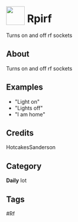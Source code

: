 # <img src="https://raw.githack.com/FortAwesome/Font-Awesome/master/svgs/solid/robot.svg" card_color="#40DBB0" width="50" height="50" style="vertical-align:bottom"/> Rpirf
Turns on and off rf sockets

## About
Turns on and off rf sockets

## Examples
* "Light on"
* "Lights off"
* "I am home"

## Credits
HotcakesSanderson

## Category
**Daily**
Iot

## Tags
#Rf

